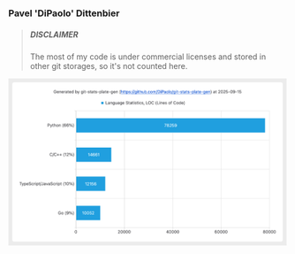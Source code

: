 ### Pavel 'DiPaolo' Dittenbier

> ##### DISCLAIMER
> The most of my code is under commercial licenses and stored in other git storages, so it's not counted here.

<!--
**DiPaolo/DiPaolo** is a ✨ _special_ ✨ repository because its `README.md` (this file) appears on your GitHub profile.

Here are some ideas to get you started:

- 🔭 I’m currently working on ...
- 🌱 I’m currently learning ...
- 👯 I’m looking to collaborate on ...
- 🤔 I’m looking for help with ...
- 💬 Ask me about ...
- 📫 How to reach me: ...
- 😄 Pronouns: ...
- ⚡ Fun fact: ...
-->

![Most used languages](https://github.com/DiPaolo/DiPaolo/blob/main/assets/github_lang_stats-2025_09_15-07_38_08.png)
